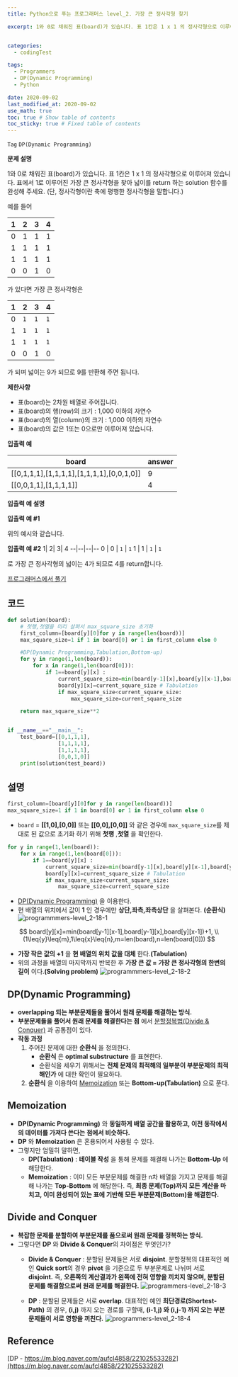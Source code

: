 ```yaml
---
title: Python으로 푸는 프로그래머스 level_2. 가장 큰 정사각형 찾기

excerpt: 1와 0로 채워진 표(board)가 있습니다. 표 1칸은 1 x 1 의 정사각형으로 이루어져 있습니다. 표에서 1로 이루어진 가장 큰 정사각형을 찾아 넓이를 return 하는 solution 함수를 완성해 주세요. (단, 정사각형이란 축에 평행한 정사각형을 말합니다.)


categories:
  - codingTest

tags:
  - Programmers
  - DP(Dynamic Programming)
  - Python

date: 2020-09-02
last_modified_at: 2020-09-02
use_math: true
toc: true # Show table of contents
toc_sticky: true # Fixed table of contents
---
```


`Tag` `DP(Dynamic Programming)` <br>

**문제 설명**

1와 0로 채워진 표(board)가 있습니다. 표 1칸은 1 x 1 의 정사각형으로 이루어져 있습니다. 표에서 1로 이루어진 가장 큰 정사각형을 찾아 넓이를 return 하는 solution 함수를 완성해 주세요. (단, 정사각형이란 축에 평행한 정사각형을 말합니다.)

예를 들어

1|	2|	3|	4
--|--|--|--
0|	1|	1|	1
1|	1|	1|	1
1	|1	|1	|1
0|	0|	1|	0

가 있다면 가장 큰 정사각형은

1|	2|	3|	4
--|--|--|--
0	|`1`|	`1`|	`1`
1|	`1`|	`1`|	`1`
1	|`1`|	`1`	|`1`
0	|0|	1	|0

가 되며 넓이는 9가 되므로 9를 반환해 주면 됩니다.

**제한사항**

- 표(board)는 2차원 배열로 주어집니다.
- 표(board)의 행(row)의 크기 : 1,000 이하의 자연수
- 표(board)의 열(column)의 크기 : 1,000 이하의 자연수
- 표(board)의 값은 1또는 0으로만 이루어져 있습니다.

**입출력 예**

board|	answer
--|--
\[[0,1,1,1],[1,1,1,1],[1,1,1,1],[0,0,1,0]]|	9
\[[0,0,1,1],[1,1,1,1]]|	4

**입출력 예 설명**

**입출력 예 #1**

위의 예시와 같습니다.

**입출력 예 #2**
1|	2|	3|	4
--|--|--|--
 0 | 0 | `1` | `1`
 1 | 1 | `1` | `1`

로 가장 큰 정사각형의 넓이는 4가 되므로 4를 return합니다.

[프로그래머스에서 풀기](https://programmers.co.kr/learn/courses/30/lessons/12905)

## 코드
```python
def solution(board):
    # 첫행,첫열을 미리 살펴서 max_square_size 초기화
    first_column=[board[y][0]for y in range(len(board))]
    max_square_size=1 if 1 in board[0] or 1 in first_column else 0

    #DP(Dynamic Programming,Tabulation,Bottom-up)
    for y in range(1,len(board)):
        for x in range(1,len(board[0])):
            if 1==board[y][x] :
                current_square_size=min(board[y-1][x],board[y][x-1],board[y-1][x-1])+1 # 상단,좌측,좌측상단
                board[y][x]=current_square_size # Tabulation
                if max_square_size<current_square_size:
                    max_square_size=current_square_size

    return max_square_size**2


if __name__=="__main__":
    test_board=[[0,1,1,1],
                [1,1,1,1],
                [1,1,1,1],
                [0,0,1,0]]
    print(solution(test_board))
```

## 설명

```python
first_column=[board[y][0]for y in range(len(board))]
max_square_size=1 if 1 in board[0] or 1 in first_column else 0
```
- `board` = **\[[1,0],[0,0]]** 또는 **\[[0,0],[0,0]]** 와 같은 경우에 `max_square_size`를 제대로 된 값으로 초기화 하기 위해 **첫행** ,**첫열** 을 확인한다.

```python
for y in range(1,len(board)):
    for x in range(1,len(board[0])):
        if 1==board[y][x] :
            current_square_size=min(board[y-1][x],board[y][x-1],board[y-1][x-1])+1 # 상단,좌측,좌측상단
            board[y][x]=current_square_size # Tabulation
            if max_square_size<current_square_size:
                max_square_size=current_square_size
```
- [DP(Dynamic Programming)](#dpdynamic-programming) 을 이용한다.
- 현 배열의 위치에서 값이 **1** 인 경우에만 **상단,좌측,좌측상단** 을 살펴본다. **(순환식)**
![programmmers-level_2-18-1](/assets/img/programmers-level_2-18-1.jpg)

$$
board[y][x]=min(board[y-1][x-1],board[y-1][x],board[y][x-1])+1, \\
(1\leq{y}\leq{m},1\leq{x}\leq{n},m=len(board),n=len(board[0]))
$$

- **가장 작은 값의 +1** 을 **현 배열의 위치 값을 대체** 한다.**(Tabulation)**
- 위의 과정을 배열의 마지막까지 반복한 후 **가장 큰 값 = 가장 큰 정사각형의 한변의 길이** 이다.**(Solving problem)**
![programmmers-level_2-18-2](/assets/img/programmers-level_2-18-2.png)

## DP(Dynamic Programming)
- **overlapping 되는 부분문제들을 풀어서 원래 문제를 해결하는 방식.**
- **부분문제들을 풀어서 원래 문제를 해결한다는 점** 에서 [분할정복법(Divide & Conquer)](#divide-and-conquer) 과 공통점이 있다.
- **작동 과정**
	1. 주어진 문제에 대한 **순환식** 을 정의한다.
		- **순환식** 은 **optimal substructure** 를 표현한다.
		- 순환식을 세우기 위해서는 **전체 문제의 최적해의 일부분이 부분문제의 최적해인가** 에 대한 확인이 필요하다.
	2. **순환식** 을 이용하여 [Memoization](#memoization) 또는 **Bottom-up(Tabulation)** 으로 푼다.


## Memoization
- **DP(Dynamic Programming)** 와 **동일하게 배열 공간을 활용하고, 이전 동작에서의 데이터를 가져다 쓴다는 점에서 비슷하다.**
- **DP** 와 **Memoization** 은 혼용되어서 사용될 수 있다.
- 그렇지만 엄밀히 말하면,
	- **DP(Tabulation)** : **테이블 작성** 을 통해 문제를 해결해 나가는 **Bottom-Up** 에 해당한다.
	- **Memoization** : 이미 모든 부분문제를 해결한 n차 배열을 가지고 문제를 해결해 나가는 **Top-Bottom** 에 해당한다.
	즉, **최종 문제(Top)까지 모든 계산을 마치고, 이미 완성되어 있는 표에 기반해 모든 부분문제(Bottom)을 해결한다.**



## Divide and Conquer
- **복잡한 문제를 분할하여 부분문제를 품으로써 원래 문제를 정복하는 방식.**
- 그렇다면 **DP** 와 **Divide & Conquer**의 차이점은 무엇인가?
	- **Divide & Conquer** : 분할된 문제들은 서로 **disjoint**.
	분할정복의 대표적인 예인 **Quick sort**의 경우  **pivot** 을 기준으로 두 부분문제로 나뉘며 서로 **disjoint.**
	즉, **오른쪽의 계산결과가 왼쪽에 전혀 영향을 끼치지 않으며, 분할된 문제를 해결함으로써 원래 문제를 해결한다.**
	![programmers-level_2-18-3](/assets/img/programmers-level_2-18-3.png)

	- **DP** :  분할된 문제들은 서로 **overlap**.
	대표적인 예인 **최단경로(Shortest-Path)** 의 경우, **(i,j)** 까지 오는 경로를 구할때, **(i-1,j) 와 (i,j-1) 까지 오는 부분문제들이 서로 영향을 끼친다.**
	![programmers-level_2-18-4](/assets/img/programmers-level_2-18-4.png)


## Reference
[DP - https://m.blog.naver.com/aufcl4858/221025533282](https://m.blog.naver.com/aufcl4858/221025533282)
